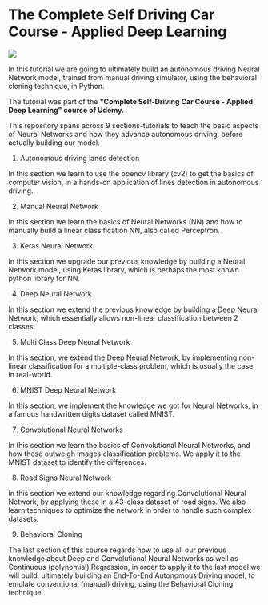 # The Complete Self Driving Car Course - Applied Deep Learning

![](./docs/Test.gif)

In this tutorial we are going to ultimately build an autonomous driving Neural Network model, trained from manual driving simulator, using the behavioral cloning technique, in Python.

The tutorial was part of the  **"Complete Self-Driving Car Course - Applied Deep Learning" course of Udemy.**

This repository spans across 9 sections-tutorials to teach the basic aspects of Neural Networks and how they advance autonomous driving, before actually building our model.

1. Autonomous driving lanes detection	

In this section we learn to use the opencv library (cv2) to get the basics of computer vision, in a hands-on application of lines detection in autonomous driving.

2. Manual Neural Network	

In this section we learn the basics of Neural Networks (NN) and how to manually build a linear classification NN, also called Perceptron.

3. Keras Neural Network	

In this section we upgrade our previous knowledge by building a Neural Network model, using Keras library, which is perhaps the most known python library for NN.

4. Deep Neural Network	

In this section we extend the previous knowledge by building a Deep Neural Network, which essentially allows non-linear classification between 2 classes.

5. Multi Class Deep Neural Network	

In this section, we extend the Deep Neural Network, by implementing non-linear classification for a multiple-class problem, which is usually the case in real-world.

6. MNIST Deep Neural Network	

In this section, we implement the knowledge we got for Neural Networks, in a famous handwritten digits dataset called MNIST.

7. Convolutional Neural Networks	

In this section we learn the basics of Convolutional Neural Networks, and how these outweigh images classification problems. We apply it to the MNIST dataset to identify the differences.

8. Road Signs Neural Network	

In this section we extend our knowledge regarding Convolutional Neural Network, by applying these in a 43-class dataset of road signs. We also learn techniques to optimize the network in order to handle such complex datasets.

9. Behavioral Cloning

The last section of this course regards how to use all our previous knowledge about Deep and Convolutional Neural Networks as well as Continuous (polynomial) Regression, in order to apply it to the last model we will build, ultimately building an End-To-End Autonomous Driving model, to emulate conventional (manual) driving, using the Behavioral Cloning technique.  
